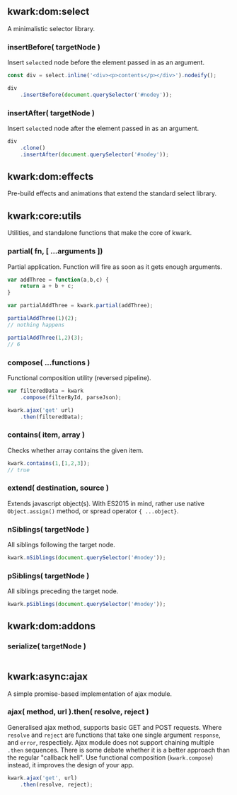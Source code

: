 ## kwark:dom:select

A minimalistic selector library.

### insertBefore( targetNode )

Insert `select`ed node before the element passed in as an argument.


```javascript
const div = select.inline('<div><p>contents</p></div>').nodeify();

div
    .insertBefore(document.querySelector('#nodey'));
```

### insertAfter( targetNode )

Insert `select`ed node after the element passed in as an argument.


```javascript
div
    .clone()
    .insertAfter(document.querySelector('#nodey'));
```

## kwark:dom:effects

Pre-build effects and animations that extend the standard select library.

## kwark:core:utils

Utilities, and standalone functions that make the core of kwark.

### partial( fn, [ ...arguments ])

Partial application. Function will fire as soon as it gets enough arguments.



```javascript
var addThree = function(a,b,c) {
    return a + b + c;
}

var partialAddThree = kwark.partial(addThree);

partialAddThree(1)(2);
// nothing happens

partialAddThree(1,2)(3);
// 6

```

### compose( ...functions )

Functional composition utility (reversed pipeline).


```javascript
var filteredData = kwark
    .compose(filterById, parseJson);

kwark.ajax('get' url)
    .then(filteredData);
```


### contains( item, array )

Checks whether array contains the given item.

```javascript
kwark.contains(1,[1,2,3]);
// true
```

### extend( destination, source )

Extends javascript object(s). With ES2015 in mind, rather use native `Object.assign()` method, or spread operator `{ ...object}`.

### nSiblings( targetNode )

All siblings following the target node.

```javascript
kwark.nSiblings(document.querySelector('#nodey'));
```

### pSiblings( targetNode )

All siblings preceding the target node.

```javascript
kwark.pSiblings(document.querySelector('#nodey'));
```
## kwark:dom:addons

### serialize( targetNode )

```javascript

```

## kwark:async:ajax

A simple promise-based implementation of ajax module.  

### ajax( method, url ).then( resolve, reject )

Generalised ajax method, supports basic GET and POST requests. Where `resolve` and `reject` are functions that take one single argument `response`, and `error`, respectiely. Ajax module does not support chaining multiple `.then` sequences. There is some debate whether it is a better approach than the regular "callback hell". Use functional composition (`kwark.compose`) instead, it improves the design of your app.

```javascript
kwark.ajax('get', url)
    .then(resolve, reject);
```
